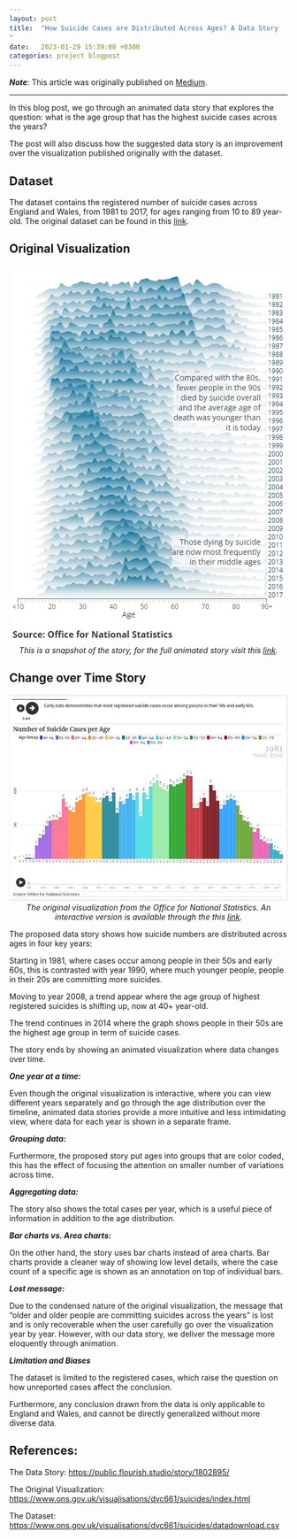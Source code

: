 ```yaml
---
layout: post
title:  "How Suicide Cases are Distributed Across Ages? A Data Story
"
date:   2023-01-29 15:39:08 +0300
categories: project blogpost
---
```

***Note***:
This article was originally published on [Medium](https://medium.com/@mustafa.a.alturki/how-suicide-cases-are-distributed-across-ages-1f6f5167e7c1).

---

In this blog post, we go through an animated data story that explores the question: what is the age group that has the highest suicide cases across the years?

The post will also discuss how the suggested data story is an improvement over the visualization published originally with the dataset.

## Dataset
The dataset contains the registered number of suicide cases across England and Wales, from 1981 to 2017, for ages ranging from 10 to 89 year-old. The original dataset can be found in this [link](https://www.ons.gov.uk/visualisations/dvc661/suicides/datadownload.csv).

## Original Visualization

<p align="center">
  <img alt="img-name" src="/assets/imgs/Medium1.webp">
  <br>
    <em>This is a snapshot of the story, for the full animated story visit this <a href="https://www.ons.gov.uk/visualisations/dvc661/suicides/index.html">link</a>.</em>
</p>

## Change over Time Story
<p align="center">
  <img alt="img-name" src="/assets/imgs/Medium2.webp">
  <br>
    <em>The original visualization from the Office for National Statistics. An interactive version is available through the this <a href="https://public.flourish.studio/story/1802895/">link</a>.</em>
</p>

The proposed data story shows how suicide numbers are distributed across ages in four key years:

Starting in 1981, where cases occur among people in their 50s and early 60s, this is contrasted with year 1990, where much younger people, people in their 20s are committing more suicides.

Moving to year 2008, a trend appear where the age group of highest registered suicides is shifting up, now at 40+ year-old.

The trend continues in 2014 where the graph shows people in their 50s are the highest age group in term of suicide cases.

The story ends by showing an animated visualization where data changes over time.

***One year at a time:***

Even though the original visualization is interactive, where you can view different years separately and go through the age distribution over the timeline, animated data stories provide a more intuitive and less intimidating view, where data for each year is shown in a separate frame.

***Grouping data:***

Furthermore, the proposed story put ages into groups that are color coded, this has the effect of focusing the attention on smaller number of variations across time.

***Aggregating data:***

The story also shows the total cases per year, which is a useful piece of information in addition to the age distribution.

***Bar charts vs. Area charts:***

On the other hand, the story uses bar charts instead of area charts. Bar charts provide a cleaner way of showing low level details, where the case count of a specific age is shown as an annotation on top of individual bars.

***Lost message:***

Due to the condensed nature of the original visualization, the message that “older and older people are committing suicides across the years” is lost and is only recoverable when the user carefully go over the visualization year by year. However, with our data story, we deliver the message more eloquently through animation.

***Limitation and Biases***

The dataset is limited to the registered cases, which raise the question on how unreported cases affect the conclusion.

Furthermore, any conclusion drawn from the data is only applicable to England and Wales, and cannot be directly generalized without more diverse data.

## References:
The Data Story: https://public.flourish.studio/story/1802895/

The Original Visualization: https://www.ons.gov.uk/visualisations/dvc661/suicides/index.html

The Dataset: https://www.ons.gov.uk/visualisations/dvc661/suicides/datadownload.csv
